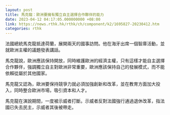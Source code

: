 ```yaml
---
layout: post
title: 馬克龍：歐洲要擁有獨立自主選擇合作夥伴的能力
date: 2023-04-12 04:17:05.000000000 +08:00
link: https://news.rthk.hk/rthk/ch/component/k2/1695827-20230412.htm
categories: rthk
---
```


法國總統馬克龍抵達荷蘭，展開兩天的國事訪問。他在海牙出席一個智庫活動，並就歐洲主權的議題發表講話。

馬克龍說，歐洲應該保持開放，同時維護歐洲的經濟主權，只有這樣才能自主選擇合作夥伴，強調獨立自主對歐洲非常重要，歐洲應該保持自己的發展模式，而不能依賴從屬於其他國家。

馬克龍又認為，歐洲要保持競爭力就必須加強創新和改革，並在教育方面加大投入，同時整合歐洲市場，吸引資本和人才。

馬克龍在演說期間，一度被示威者打斷。示威者反對法國強行通過退休改革，指法國已失去民主，示威者其後被帶走。
